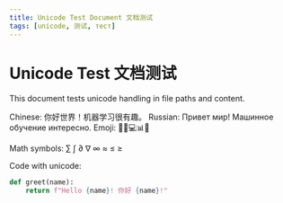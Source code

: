 ```yaml
---
title: Unicode Test Document 文档测试
tags: [unicode, 测试, тест]
---
```


# Unicode Test 文档测试

This document tests unicode handling in file paths and content.

Chinese: 你好世界！机器学习很有趣。
Russian: Привет мир! Машинное обучение интересно.
Emoji: 🚀🧠💻📊🎨

Math symbols: ∑ ∫ ∂ ∇ ∞ ≈ ≤ ≥

Code with unicode:
```python
def greet(name):
    return f"Hello {name}! 你好 {name}!"
```